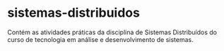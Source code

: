 # sistemas-distribuidos
Contém as atividades práticas da disciplina de Sistemas Distribuídos do curso de tecnologia em análise e desenvolvimento de sistemas.
